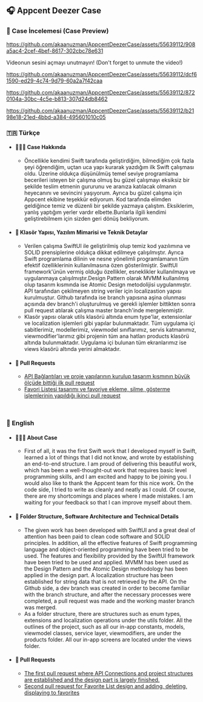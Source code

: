 ## 🎧 Appcent Deezer Case
### 🔎 Case İncelemesi (Case Preview)
https://github.com/akaanuzman/AppcentDeezerCase/assets/55639112/908a5ac4-2cef-4bef-8617-302cbc78e631

Videonun sesini açmayı unutmayın! (Don't forget to unmute the video!)

https://github.com/akaanuzman/AppcentDeezerCase/assets/55639112/dcf61590-ed29-4c74-9d79-60a2a7f42caa

https://github.com/akaanuzman/AppcentDeezerCase/assets/55639112/8720104a-30bc-4c5e-b813-307d24db8462

https://github.com/akaanuzman/AppcentDeezerCase/assets/55639112/b2198e18-21ed-4bbd-a384-495601010c05

### 🇹🇷 Türkçe 
* #### 👨🏻‍💻 Case Hakkında
  * Öncellikle kendimi Swift tarafında geliştirdiğim, bilmediğim çok fazla şeyi öğrendiğim, uçtan uca yapı kurarak yazdığım ilk Swift çalışması oldu. Üzerine oldukça düşünülmüş temel seviye programlama becerileri isteyen bir çalışma olmuş bu güzel çalışmayı eksiksiz bir şekilde teslim etmenin gururunu ve aranıza katılacak olmanın heyecanını ve sevincini yaşıyorum. Ayrıca bu güzel çalışma için Appcent ekibine teşekkür ediyorum. Kod tarafında elimden geldiğince temiz ve düzenli bir şekilde yazmaya çalıştım. Eksiklerim, yanlış yaptığım yerler vardır elbette.Bunlarla ilgili kendimi geliştirebilmem için sizden geri dönüş bekliyorum.

* #### 📁 Klasör Yapısı, Yazılım Mimarisi ve Teknik Detaylar
  * Verilen çalışma SwiftUI ile geliştirilmiş olup temiz kod yazılımına ve SOLID prensiplerine oldukça dikkat edilmeye çalışılmıştır. Ayrıca Swift programlama dilinin ve nesne yönelimli programlamanın tüm efektif özelliklerinin kullanılmasına özen gösterilmiştir. SwiftUI framework'ünün vermiş olduğu özellikler, esneklikler kullanılmaya ve uygulanmaya çalışılmıştır.Design Pattern olarak MVMM kullanılmış olup tasarım kısmında ise Atomic Design metodolijisi uygulanmıştır. API tarafından çekilmeyen string veriler için localizastion yapısı kurulmuştur. Github tarafında ise branch yapısına aşina olunması açısında dev branch'i oluşturulmuş ve gerekli işlemler bittikten sonra pull request atılarak çalışma master branch'inde mergelenmiştir.
  * Klasör yapısı olarak utils klasörü altında enum type'lar, extensionlar ve localization işlemleri gibi yapılar bulunmaktadır. Tüm uygulama içi sabitlerimiz, modellerimiz, viewmodel sınıflarımız, servis katmanımız, viewmodifier'larımız gibi projenin tüm ana hatları products klasörü altında bulunmaktadır. Uygulama içi bulunan tüm ekranlarımız ise views klasörü altında yerini almaktadır.

* ####  🚨 Pull Requests
  * [API Bağlantıları ve proje yapılarının kurulup tasarım kısmının büyük ölçüde bittiği ilk pull request](https://github.com/akaanuzman/AppcentDeezerCase/pull/2)
  * [Favori Listesi tasarımı ve favoriye ekleme, silme, gösterme işlemlerinin yapıldığı ikinci pull request](https://github.com/akaanuzman/AppcentDeezerCase/pull/3)
 
<br>

### 🏴󠁧󠁢󠁥󠁮󠁧󠁿 English 
* #### 👨🏻‍💻 About Case
  * First of all, it was the first Swift work that I developed myself in Swift, learned a lot of things that I did not know, and wrote by establishing an end-to-end structure. I am proud of delivering this beautiful work, which has been a well-thought-out work that requires basic level programming skills, and I am excited and happy to be joining you. I would also like to thank the Appcent team for this nice work. On the code side, I tried to write as cleanly and neatly as I could. Of course, there are my shortcomings and places where I made mistakes. I am waiting for your feedback so that I can improve myself about them.

* #### 📁 Folder Structure, Software Architecture and Technical Details
  * The given work has been developed with SwiftUI and a great deal of attention has been paid to clean code software and SOLID principles. In addition, all the effective features of Swift programming language and object-oriented programming have been tried to be used. The features and flexibility provided by the SwiftUI framework have been tried to be used and applied. MVMM has been used as the Design Pattern and the Atomic Design methodology has been applied in the design part. A localization structure has been established for string data that is not retrieved by the API. On the Github side, a dev branch was created in order to become familiar with the branch structure, and after the necessary processes were completed, a pull request was made and the working master branch was merged.
   * As a folder structure, there are structures such as enum types, extensions and localization operations under the utils folder. All the outlines of the project, such as all our in-app constants, models, viewmodel classes, service layer, viewmodifiers, are under the products folder. All our in-app screens are located under the views folder.

* ####  🚨 Pull Requests
  * [The first pull request where API Connections and project structures are established and the design part is largely finished.](https://github.com/akaanuzman/AppcentDeezerCase/pull/2)
  * [Second pull request for Favorite List design and adding, deleting, displaying to favorites](https://github.com/akaanuzman/AppcentDeezerCase/pull/3)
